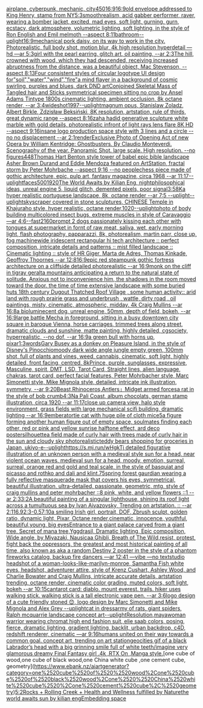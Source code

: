 [airplane, cyberpunk, mechanic, city](https://www.ebank.nz/aiartgenerator?category=airplane%2C%2520cyberpunk%2C%2520mechanic%2C%2520city)[450](https://www.ebank.nz/aiartgenerator?category=450)[16:9](https://www.ebank.nz/aiartgenerator?category=16%3A9)[16:9](https://www.ebank.nz/aiartgenerator?category=16%3A9)[old envelope addressed to King Henry, stamp from NY](https://www.ebank.nz/aiartgenerator?category=old%2520envelope%2520addressed%2520to%2520King%2520Henry%2C%2520stamp%2520from%2520NY)[5:3](https://www.ebank.nz/aiartgenerator?category=5%3A3)[smooth](https://www.ebank.nz/aiartgenerator?category=smooth)[realism, acid gabber performer, raver, wearing a bomber jacket, excited, mad eyes, soft light, gurning, gurn, ecstacy, dark atmosphere, volumetric lighting, soft lighting, in the style of Ron English and Emil melmoth --aspect 8:11](https://www.ebank.nz/aiartgenerator?category=realism%2C%2520acid%2520gabber%2520performer%2C%2520raver%2C%2520wearing%2520a%2520bomber%2520jacket%2C%2520excited%2C%2520mad%2520eyes%2C%2520soft%2520light%2C%2520gurning%2C%2520gurn%2C%2520ecstacy%2C%2520dark%2520atmosphere%2C%2520volumetric%2520lighting%2C%2520soft%2520lighting%2C%2520in%2520the%2520style%2520of%2520Ron%2520English%2520and%2520Emil%2520melmoth%2520--aspect%25208%3A11)[bathroom](https://www.ebank.nz/aiartgenerator?category=bathroom)[--uplight](https://www.ebank.nz/aiartgenerator?category=--uplight)[16:9](https://www.ebank.nz/aiartgenerator?category=16%3A9)[mechanical pork daisy, on its way to work in the city. Photorealistic, full body shot, motion blur, 4k high resolution hyperdetail —hd —ar 5:3](https://www.ebank.nz/aiartgenerator?category=mechanical%2520pork%2520daisy%2C%2520on%2520its%2520way%2520to%2520work%2520in%2520the%2520city.%2520Photorealistic%2C%2520full%2520body%2520shot%2C%2520motion%2520blur%2C%25204k%2520high%2520resolution%2520hyperdetail%2520%E2%80%94hd%2520%E2%80%94ar%25205%3A3)[girl with the pearl earring, glitch art, oil painting, --ar 2:3](https://www.ebank.nz/aiartgenerator?category=girl%2520with%2520the%2520pearl%2520earring%2C%2520glitch%2520art%2C%2520oil%2520painting%2C%2520--ar%25202%3A3)[The hill, crowned with wood, which they had descended, receiving increased abruptness from the distance, was a beautiful object, Mac Stevenson, --aspect 8:13](https://www.ebank.nz/aiartgenerator?category=The%2520hill%2C%2520crowned%2520with%2520wood%2C%2520which%2520they%2520had%2520descended%2C%2520receiving%2520increased%2520abruptness%2520from%2520the%2520distance%2C%2520was%2520a%2520beautiful%2520object%2C%2520Mac%2520Stevenson%2C%2520--aspect%25208%3A13)[Four consistent styles of circular logotype UI design for"soil","water","wind","fire"](https://www.ebank.nz/aiartgenerator?category=Four%2520consistent%2520styles%2520of%2520circular%2520logotype%2520UI%2520design%2520for%22soil%22%2C%22water%22%2C%22wind%22%2C%22fire%22)[a mind flayer in a background of cosmic swirling, purples and blues, dark DND art](https://www.ebank.nz/aiartgenerator?category=a%2520mind%2520flayer%2520in%2520a%2520background%2520of%2520cosmic%2520swirling%2C%2520purples%2520and%2520blues%2C%2520dark%2520DND%2520art)[Conjoined Skeletal Mass of Tangled hair and Sticks symmetrical specimen sitting no crop by Ansel Adams Tintype 1800s cinematic lighting, ambient occlusion, 8k octane render, --ar 3:4](https://www.ebank.nz/aiartgenerator?category=Conjoined%2520Skeletal%2520Mass%2520of%2520Tangled%2520hair%2520and%2520Sticks%2520symmetrical%2520specimen%2520sitting%2520no%2520crop%2520by%2520Ansel%2520Adams%2520Tintype%25201800s%2520cinematic%2520lighting%2C%2520ambient%2520occlusion%2C%25208k%2520octane%2520render%2C%2520--ar%25203%3A4)[wideshot](https://www.ebank.nz/aiartgenerator?category=wideshot)[1997](https://www.ebank.nz/aiartgenerator?category=1997)[--uplight](https://www.ebank.nz/aiartgenerator?category=--uplight)[magnum opus, Stanislaw Zoladz, Albert Birkle, Zdzisław Beksiński, 8K resolution, artstation, rule of thirds, great dynamic range --aspect 8:16](https://www.ebank.nz/aiartgenerator?category=magnum%2520opus%2C%2520Stanislaw%2520Zoladz%2C%2520Albert%2520Birkle%2C%2520Zdzis%C5%82aw%2520Beksi%C5%84ski%2C%25208K%2520resolution%2C%2520artstation%2C%2520rule%2520of%2520thirds%2C%2520great%2520dynamic%2520range%2520--aspect%25208%3A16)[zaha hadid generative sculpture white marble with gold details, photorealistic infront of light rays lens flare 8K HD --aspect 9:16](https://www.ebank.nz/aiartgenerator?category=zaha%2520hadid%2520generative%2520sculpture%2520white%2520marble%2520with%2520gold%2520details%2C%2520photorealistic%2520infront%2520of%2520light%2520rays%2520lens%2520flare%25208K%2520HD%2520--aspect%25209%3A16)[insane logo production space style with 3 lines and a circle  -- no  no displacement --ar 2:1](https://www.ebank.nz/aiartgenerator?category=insane%2520logo%2520production%2520space%2520style%2520with%25203%2520lines%2520and%2520a%2520circle%2520%2520--%2520no%2520%2520no%2520displacement%2520--ar%25202%3A1)[render](https://www.ebank.nz/aiartgenerator?category=render)[Exclusive Photo of Opening Act of new Opera by William Kentridge: Ghostbusters. By Claudio Monteverdi. Scenography of the year. Panoramic Shot.  large scale. High resolution. --no figures](https://www.ebank.nz/aiartgenerator?category=Exclusive%2520Photo%2520of%2520Opening%2520Act%2520of%2520new%2520Opera%2520by%2520William%2520Kentridge%3A%2520Ghostbusters.%2520By%2520Claudio%2520Monteverdi.%2520Scenography%2520of%2520the%2520year.%2520Panoramic%2520Shot.%2520%2520large%2520scale.%2520High%2520resolution.%2520--no%2520figures)[448](https://www.ebank.nz/aiartgenerator?category=448)[Thomas Hart Benton style  tower of babel epic bible landscape Asher Brown Durand and Eddie Mendoza featured on ArtStation, fractal storm by Peter Mohrbache --aspect 9:16 --no people](https://www.ebank.nz/aiartgenerator?category=Thomas%2520Hart%2520Benton%2520style%2520%2520tower%2520of%2520babel%2520epic%2520bible%2520landscape%2520Asher%2520Brown%2520Durand%2520and%2520Eddie%2520Mendoza%2520featured%2520on%2520ArtStation%2C%2520fractal%2520storm%2520by%2520Peter%2520Mohrbache%2520--aspect%25209%3A16%2520--no%2520people)[chess piece made of gothic architecture, epic, pulp art, fantasy magazine, circa 1968 --ar 11:17](https://www.ebank.nz/aiartgenerator?category=chess%2520piece%2520made%2520of%2520gothic%2520architecture%2C%2520epic%2C%2520pulp%2520art%2C%2520fantasy%2520magazine%2C%2520circa%25201968%2520--ar%252011%3A17)[--uplight](https://www.ebank.nz/aiartgenerator?category=--uplight)[faces](https://www.ebank.nz/aiartgenerator?category=faces)[500](https://www.ebank.nz/aiartgenerator?category=500)[1920](https://www.ebank.nz/aiartgenerator?category=1920)[The World Awaits by Kilian Eng, night](https://www.ebank.nz/aiartgenerator?category=The%2520World%2520Awaits%2520by%2520Kilian%2520Eng%2C%2520night)[philosophical ideas, unreal engine 5, liquid glitch, demented pixels, poor signal](https://www.ebank.nz/aiartgenerator?category=philosophical%2520ideas%2C%2520unreal%2520engine%25205%2C%2520liquid%2520glitch%2C%2520demented%2520pixels%2C%2520poor%2520signal)[3:5](https://www.ebank.nz/aiartgenerator?category=3%3A5)[8K](https://www.ebank.nz/aiartgenerator?category=8K)[a hyper realistic portuguese landscape, 8k, octane render --ar 7:5 --uplight](https://www.ebank.nz/aiartgenerator?category=a%2520hyper%2520realistic%2520portuguese%2520landscape%2C%25208k%2C%2520octane%2520render%2520--ar%25207%3A5%2520--uplight)[--uplight](https://www.ebank.nz/aiartgenerator?category=--uplight)[skyscraper covered in stone sculptures, CHINESE  Temple in Khajuraho style, hyper realistic, octane render,](https://www.ebank.nz/aiartgenerator?category=skyscraper%2520covered%2520in%2520stone%2520sculptures%2C%2520CHINESE%2520%2520Temple%2520in%2520Khajuraho%2520style%2C%2520hyper%2520realistic%2C%2520octane%2520render%2C)[1020](https://www.ebank.nz/aiartgenerator?category=1020)[--uplight](https://www.ebank.nz/aiartgenerator?category=--uplight)[photo of body building multicolored insect bugs, extreme muscles in style of Caravaggio —ar 4:6](https://www.ebank.nz/aiartgenerator?category=photo%2520of%2520body%2520building%2520multicolored%2520insect%2520bugs%2C%2520extreme%2520muscles%2520in%2520style%2520of%2520Caravaggio%2520%E2%80%94ar%25204%3A6)[--fast](https://www.ebank.nz/aiartgenerator?category=--fast)[2160](https://www.ebank.nz/aiartgenerator?category=2160)[prompt 2 dogs passionately kissing each other with tongues at supermarket in fornt of raw meat, saliva, wet, early morning light, flash photography, papparazzi, 8k, photorealism, martin parr, close up, fog machine](https://www.ebank.nz/aiartgenerator?category=prompt%25202%2520dogs%2520passionately%2520kissing%2520each%2520other%2520with%2520tongues%2520at%2520supermarket%2520in%2520fornt%2520of%2520raw%2520meat%2C%2520saliva%2C%2520wet%2C%2520early%2520morning%2520light%2C%2520flash%2520photography%2C%2520papparazzi%2C%25208k%2C%2520photorealism%2C%2520martin%2520parr%2C%2520close%2520up%2C%2520fog%2520machine)[wide iridescent rectangular hi tech architecture :: perfect composition, intricate details and patterns :: mist filled landscape :: Cinematic lighting :: style of HR Giger, Marta de Adres, Thomas Kinkade, Geoffroy Thoornes --ar 12:8](https://www.ebank.nz/aiartgenerator?category=wide%2520iridescent%2520rectangular%2520hi%2520tech%2520architecture%2520%3A%3A%2520perfect%2520composition%2C%2520intricate%2520details%2520and%2520patterns%2520%3A%3A%2520mist%2520filled%2520landscape%2520%3A%3A%2520Cinematic%2520lighting%2520%3A%3A%2520style%2520of%2520HR%2520Giger%2C%2520Marta%2520de%2520Adres%2C%2520Thomas%2520Kinkade%2C%2520Geoffroy%2520Thoornes%2520--ar%252012%3A8)[16:9](https://www.ebank.nz/aiartgenerator?category=16%3A9)[epic red steampunk gothic fortress architecture on a cliffside detailed photorealistic --ar 16:9](https://www.ebank.nz/aiartgenerator?category=epic%2520red%2520steampunk%2520gothic%2520fortress%2520architecture%2520on%2520a%2520cliffside%2520detailed%2520photorealistic%2520--ar%252016%3A9)[monk on the cliff in tigray geralta mountains anticipating a return to the natural state of solitude. Anxious not to inconvenience him, the shadows in the room moved toward the door. the time of time extensive landscape with some buried huts 18th century Dugout Thatched Roof Village , some human activity:: arid land with rough prairie grass and  underbrush , wattle, dirty road , oil paintings, misty, cinematic, atmospheric, midday. 4k Craig Mullins --ar 16:8](https://www.ebank.nz/aiartgenerator?category=monk%2520on%2520the%2520cliff%2520in%2520tigray%2520geralta%2520mountains%2520anticipating%2520a%2520return%2520to%2520the%2520natural%2520state%2520of%2520solitude.%2520Anxious%2520not%2520to%2520inconvenience%2520him%2C%2520the%2520shadows%2520in%2520the%2520room%2520moved%2520toward%2520the%2520door.%2520the%2520time%2520of%2520time%2520extensive%2520landscape%2520with%2520some%2520buried%2520huts%252018th%2520century%2520Dugout%2520Thatched%2520Roof%2520Village%2520%2C%2520some%2520human%2520activity%3A%3A%2520arid%2520land%2520with%2520rough%2520prairie%2520grass%2520and%2520%2520underbrush%2520%2C%2520wattle%2C%2520dirty%2520road%2520%2C%2520oil%2520paintings%2C%2520misty%2C%2520cinematic%2C%2520atmospheric%2C%2520midday.%25204k%2520Craig%2520Mullins%2520--ar%252016%3A8)[a bioluminecent dog, unreal engine, 50mm, depth of field, bokeh, --ar 16:9](https://www.ebank.nz/aiartgenerator?category=a%2520bioluminecent%2520dog%2C%2520unreal%2520engine%2C%252050mm%2C%2520depth%2520of%2520field%2C%2520bokeh%2C%2520--ar%252016%3A9)[large battle Mecha in foreground, sitting in a busy downtown city square in baroque Vienna, horse carriages, trimmed trees along street, dramatic clouds and sunshine, matte painting, highly detailed, cgsociety, hyperrealistic, --no dof, --ar 16:9](https://www.ebank.nz/aiartgenerator?category=large%2520battle%2520Mecha%2520in%2520foreground%2C%2520sitting%2520in%2520a%2520busy%2520downtown%2520city%2520square%2520in%2520baroque%2520Vienna%2C%2520horse%2520carriages%2C%2520trimmed%2520trees%2520along%2520street%2C%2520dramatic%2520clouds%2520and%2520sunshine%2C%2520matte%2520painting%2C%2520highly%2520detailed%2C%2520cgsociety%2C%2520hyperrealistic%2C%2520--no%2520dof%2C%2520--ar%252016%3A9)[a green bull with horns up, pixar](https://www.ebank.nz/aiartgenerator?category=a%2520green%2520bull%2520with%2520horns%2520up%2C%2520pixar)[1:3](https://www.ebank.nz/aiartgenerator?category=1%3A3)[words](https://www.ebank.nz/aiartgenerator?category=words)[Gary Busey as a donkey on Pleasure Island, in the style of Disney's Pinocchio](https://www.ebank.nz/aiartgenerator?category=Gary%2520Busey%2520as%2520a%2520donkey%2520on%2520Pleasure%2520Island%2C%2520in%2520the%2520style%2520of%2520Disney%27s%2520Pinocchio)[moody dark wide angle jungle empty green, 100mm shot, full of plants and vines, weed, cannabis, cinematic, soft light, highly detailed, front facing, centred, 8k](https://www.ebank.nz/aiartgenerator?category=moody%2520dark%2520wide%2520angle%2520jungle%2520empty%2520green%2C%2520100mm%2520shot%2C%2520full%2520of%2520plants%2520and%2520vines%2C%2520weed%2C%2520cannabis%2C%2520cinematic%2C%2520soft%2520light%2C%2520highly%2520detailed%2C%2520front%2520facing%2C%2520centred%2C%25208k)[Prince, purple, sunglasses, expressive, Masculine, spirit, DMT, LSD, Tarot Card, Straight lines, alien language, chakras, tarot card, perfect facial features, Peter Mohrbacher style, Marc Simonetti style, Mike Mignola style, detailed, intricate ink illustration, symmetry, --ar 9:20](https://www.ebank.nz/aiartgenerator?category=Prince%2C%2520purple%2C%2520sunglasses%2C%2520expressive%2C%2520Masculine%2C%2520spirit%2C%2520DMT%2C%2520LSD%2C%2520Tarot%2520Card%2C%2520Straight%2520lines%2C%2520alien%2520language%2C%2520chakras%2C%2520tarot%2520card%2C%2520perfect%2520facial%2520features%2C%2520Peter%2520Mohrbacher%2520style%2C%2520Marc%2520Simonetti%2520style%2C%2520Mike%2520Mignola%2520style%2C%2520detailed%2C%2520intricate%2520ink%2520illustration%2C%2520symmetry%2C%2520--ar%25209%3A20)[Beast,Rhinoceros,Antlers」](https://www.ebank.nz/aiartgenerator?category=Beast%2CRhinoceros%2CAntlers%E3%80%8D)[Midget armed forces](https://www.ebank.nz/aiartgenerator?category=Midget%2520armed%2520forces)[a rat in the style of bob crumb](https://www.ebank.nz/aiartgenerator?category=a%2520rat%2520in%2520the%2520style%2520of%2520bob%2520crumb)[4:3](https://www.ebank.nz/aiartgenerator?category=4%3A3)[Na Pali Coast, album chocolats, german stamp illustration, circa 1920 --ar 11:17](https://www.ebank.nz/aiartgenerator?category=Na%2520Pali%2520Coast%2C%2520album%2520chocolats%2C%2520german%2520stamp%2520illustration%2C%2520circa%25201920%2520--ar%252011%3A17)[close up camera view, halo style environment, grass fields with large mechanical scifi building, dramatic lighting --ar 16:9](https://www.ebank.nz/aiartgenerator?category=close%2520up%2520camera%2520view%2C%2520halo%2520style%2520environment%2C%2520grass%2520fields%2520with%2520large%2520mechanical%2520scifi%2520building%2C%2520dramatic%2520lighting%2520--ar%252016%3A9)[embera](https://www.ebank.nz/aiartgenerator?category=embera)[tortie cat with huge pile of cloth mice](https://www.ebank.nz/aiartgenerator?category=tortie%2520cat%2520with%2520huge%2520pile%2520of%2520cloth%2520mice)[5](https://www.ebank.nz/aiartgenerator?category=5)[a figure forming another human figure out of empty space, soulmates finding each other, red or pink and yellow sunrise halftone effect, ard deco poster](https://www.ebank.nz/aiartgenerator?category=a%2520figure%2520forming%2520another%2520human%2520figure%2520out%2520of%2520empty%2520space%2C%2520soulmates%2520finding%2520each%2520other%2C%2520red%2520or%2520pink%2520and%2520yellow%2520sunrise%2520halftone%2520effect%2C%2520ard%2520deco%2520poster)[silhouette](https://www.ebank.nz/aiartgenerator?category=silhouette)[a field made of curly hair with trees made of curly hair in the sun and cloudy sky photorealistic](https://www.ebank.nz/aiartgenerator?category=a%2520field%2520made%2520of%2520curly%2520hair%2520with%2520trees%2520made%2520of%2520curly%2520hair%2520in%2520the%2520sun%2520and%2520cloudy%2520sky%2520photorealistic)[teddy bears shopping for groceries in Japan, ukiyo-e](https://www.ebank.nz/aiartgenerator?category=teddy%2520bears%2520shopping%2520for%2520groceries%2520in%2520Japan%2C%2520ukiyo-e)[--uplight](https://www.ebank.nz/aiartgenerator?category=--uplight)[https://s.mj.run/wHgkTj  detailed figurative illustration of an unknown person with a medieval style sun for a head, near violent ocean waves, medieval sun for a head, moody, emotion, surreal, surreal, orange red and gold and teal scale, in the style of basquiat and picasso and rothko and dali and klint](https://www.ebank.nz/aiartgenerator?category=https%3A//s.mj.run/wHgkTj%2520%2520detailed%2520figurative%2520illustration%2520of%2520an%2520unknown%2520person%2520with%2520a%2520medieval%2520style%2520sun%2520for%2520a%2520head%2C%2520near%2520violent%2520ocean%2520waves%2C%2520medieval%2520sun%2520for%2520a%2520head%2C%2520moody%2C%2520emotion%2C%2520surreal%2C%2520surreal%2C%2520orange%2520red%2520and%2520gold%2520and%2520teal%2520scale%2C%2520in%2520the%2520style%2520of%2520basquiat%2520and%2520picasso%2520and%2520rothko%2520and%2520dali%2520and%2520klint)[.75](https://www.ebank.nz/aiartgenerator?category=.75)[spring forest gaurdian wearing a fully reflective masquerade mask that covers his eyes, symmetrical, beautiful illustration, ultra-detailed, passionate, geometric, mtg, style of craig mullins and peter mohrbacher ::8 pink, white, and yellow flowers ::1 --ar 2:3](https://www.ebank.nz/aiartgenerator?category=spring%2520forest%2520gaurdian%2520wearing%2520a%2520fully%2520reflective%2520masquerade%2520mask%2520that%2520covers%2520his%2520eyes%2C%2520symmetrical%2C%2520beautiful%2520illustration%2C%2520ultra-detailed%2C%2520passionate%2C%2520geometric%2C%2520mtg%2C%2520style%2520of%2520craig%2520mullins%2520and%2520peter%2520mohrbacher%2520%3A%3A8%2520pink%2C%2520white%2C%2520and%2520yellow%2520flowers%2520%3A%3A1%2520--ar%25202%3A3)[3:2](https://www.ebank.nz/aiartgenerator?category=3%3A2)[A beautiful painting of a singular lighthouse, shining its roof light across a tumultuous sea by Ivan Aivazovsky, Trending on artstation. :: --ar 2:1](https://www.ebank.nz/aiartgenerator?category=A%2520beautiful%2520painting%2520of%2520a%2520singular%2520lighthouse%2C%2520shining%2520its%2520roof%2520light%2520across%2520a%2520tumultuous%2520sea%2520by%2520Ivan%2520Aivazovsky%2C%2520Trending%2520on%2520artstation.%2520%3A%3A%2520--ar%25202%3A1)[16.9](https://www.ebank.nz/aiartgenerator?category=16.9)[2:3](https://www.ebank.nz/aiartgenerator?category=2%3A3)[-0.5](https://www.ebank.nz/aiartgenerator?category=-0.5)[7:10](https://www.ebank.nz/aiartgenerator?category=7%3A10)[a smiling Irish girl, portrait, DOF, Zbrush sculpt, golden ratio, dynamic light, Pixar, Octane render,cinematic, innocence, youthful, beautiful,young, big eyes](https://www.ebank.nz/aiartgenerator?category=a%2520smiling%2520Irish%2520girl%2C%2520portrait%2C%2520DOF%2C%2520Zbrush%2520sculpt%2C%2520golden%2520ratio%2C%2520dynamic%2520light%2C%2520Pixar%2C%2520Octane%2520render%2Ccinematic%2C%2520innocence%2C%2520youthful%2C%2520beautiful%2Cyoung%2C%2520big%2520eyes)[Entrance to a giant palace carved from a giant tree, Secret of mana tree,Yggdrasil, Dramatic lighting, Epic composition, Wide angle, by Miyazaki, Nausicaa Ghibli, Breath of The Wild,](https://www.ebank.nz/aiartgenerator?category=Entrance%2520to%2520a%2520giant%2520palace%2520carved%2520from%2520a%2520giant%2520tree%2C%2520Secret%2520of%2520mana%2520tree%2CYggdrasil%2C%2520Dramatic%2520lighting%2C%2520Epic%2520composition%2C%2520Wide%2520angle%2C%2520by%2520Miyazaki%2C%2520Nausicaa%2520Ghibli%2C%2520Breath%2520of%2520The%2520Wild%2C)[resist, protest, fight back the oppressors, the greatest and most historical painting of all time, also known as aka a random Destiny 2 poster in the style of a phantom fireworks catalog, backup fire dancers —ar 12:41 —vibe —no text](https://www.ebank.nz/aiartgenerator?category=resist%2C%2520protest%2C%2520fight%2520back%2520the%2520oppressors%2C%2520the%2520greatest%2520and%2520most%2520historical%2520painting%2520of%2520all%2520time%2C%2520also%2520known%2520as%2520aka%2520a%2520random%2520Destiny%25202%2520poster%2520in%2520the%2520style%2520of%2520a%2520phantom%2520fireworks%2520catalog%2C%2520backup%2520fire%2520dancers%2520%E2%80%94ar%252012%3A41%2520%E2%80%94vibe%2520%E2%80%94no%2520text)[studio headshot of a woman-looks-like-marilyn-monroe, Samantha Fish white eyes, headshot, adventurer attire, style of Krenz Cushart, Ashley Wood, and Charlie Bowater and Craig Mullins, intricate accurate details, artstation trending, octane render, cinematic color grading, muted colors, soft light, bokeh --ar 10:15](https://www.ebank.nz/aiartgenerator?category=studio%2520headshot%2520of%2520a%2520woman-looks-like-marilyn-monroe%2C%2520Samantha%2520Fish%2520white%2520eyes%2C%2520headshot%2C%2520adventurer%2520attire%2C%2520style%2520of%2520Krenz%2520Cushart%2C%2520Ashley%2520Wood%2C%2520and%2520Charlie%2520Bowater%2520and%2520Craig%2520Mullins%2C%2520intricate%2520accurate%2520details%2C%2520artstation%2520trending%2C%2520octane%2520render%2C%2520cinematic%2520color%2520grading%2C%2520muted%2520colors%2C%2520soft%2520light%2C%2520bokeh%2520--ar%252010%3A15)[can](https://www.ebank.nz/aiartgenerator?category=can)[tarot card: diablo. mount everest. trails. hiker uses walking stick. walking stick is a tall electronic vape pen. --ar 3:6](https://www.ebank.nz/aiartgenerator?category=tarot%2520card%3A%2520diablo.%2520mount%2520everest.%2520trails.%2520hiker%2520uses%2520walking%2520stick.%2520walking%2520stick%2520is%2520a%2520tall%2520electronic%2520vape%2520pen.%2520--ar%25203%3A6)[logo design of a cute friendly stoned 😊, logo design by Marc Simonetti and Mike Mignola and Alex Grey --uplight](https://www.ebank.nz/aiartgenerator?category=logo%2520design%2520of%2520a%2520cute%2520friendly%2520stoned%2520%F0%9F%98%8A%2C%2520logo%2520design%2520by%2520Marc%2520Simonetti%2520and%2520Mike%2520Mignola%2520and%2520Alex%2520Grey%2520--uplight)[cat in dress](https://www.ebank.nz/aiartgenerator?category=cat%2520in%2520dress)[army of rats, giant spiders, Ralph mcquarrie landscape concept art](https://www.ebank.nz/aiartgenerator?category=army%2520of%2520rats%2C%2520giant%2520spiders%2C%2520Ralph%2520mcquarrie%2520landscape%2520concept%2520art)[--uplight](https://www.ebank.nz/aiartgenerator?category=--uplight)[Resolution,maya](https://www.ebank.nz/aiartgenerator?category=Resolution%2Cmaya)[woman warrior wearing chromat high end fashion suit, elie saab colors, posing, fierce, dramatic lighting, gradient lighting, backlit, urban backdrop, c4D, redshift renderer, cinematic —ar 9:16](https://www.ebank.nz/aiartgenerator?category=woman%2520warrior%2520wearing%2520chromat%2520high%2520end%2520fashion%2520suit%2C%2520elie%2520saab%2520colors%2C%2520posing%2C%2520fierce%2C%2520dramatic%2520lighting%2C%2520gradient%2520lighting%2C%2520backlit%2C%2520urban%2520backdrop%2C%2520c4D%2C%2520redshift%2520renderer%2C%2520cinematic%2520%E2%80%94ar%25209%3A16)[humans united on their way towards a common goal. concept art, trending on art station](https://www.ebank.nz/aiartgenerator?category=humans%2520united%2520on%2520their%2520way%2520towards%2520a%2520common%2520goal.%2520concept%2520art%2C%2520trending%2520on%2520art%2520station)[geocities gif of a black Labrador’s head with a big grinning smile full of white teeth](https://www.ebank.nz/aiartgenerator?category=geocities%2520gif%2520of%2520a%2520black%2520Labrador%E2%80%99s%2520head%2520with%2520a%2520big%2520grinning%2520smile%2520full%2520of%2520white%2520teeth)[/imagine very glamorous dreamy Final Fantasy girl .4k ,RTX On ,Manga style.](https://www.ebank.nz/aiartgenerator?category=/imagine%2520very%2520glamorous%2520dreamy%2520Final%2520Fantasy%2520girl%2520.4k%2520%2CRTX%2520On%2520%2CManga%2520style.)[one cube of  wood,one cube of black wood,one  China white cube ,one cement cube, geometry](https://www.ebank.nz/aiartgenerator?category=one%2520cube%2520of%2520%2520wood%2Cone%2520cube%2520of%2520black%2520wood%2Cone%2520%2520China%2520white%2520cube%2520%2Cone%2520cement%2520cube%2C%2520geometry)[5:2](https://www.ebank.nz/aiartgenerator?category=5%3A2)[Rocks + Rolling Creek + Health and Wellness fulfilled by Nature](https://www.ebank.nz/aiartgenerator?category=Rocks%2520%2B%2520Rolling%2520Creek%2520%2B%2520Health%2520and%2520Wellness%2520fulfilled%2520by%2520Nature)[the world awaits sun by kilian eng](https://www.ebank.nz/aiartgenerator?category=the%2520world%2520awaits%2520sun%2520by%2520kilian%2520eng)[Embedding space](https://www.ebank.nz/aiartgenerator?category=Embedding%2520space)